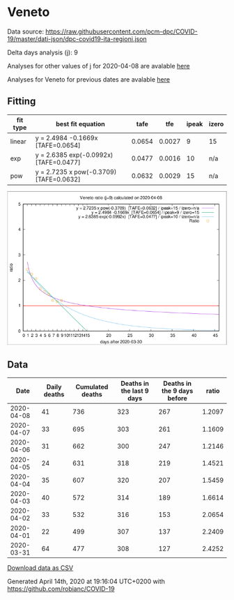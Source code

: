 # Veneto

Data source: https://raw.githubusercontent.com/pcm-dpc/COVID-19/master/dati-json/dpc-covid19-ita-regioni.json

Delta days analysis (j): 9

Analyses for other values of j for 2020-04-08 are avalable [here](../2020-04-08/README.md)

Analyses for Veneto for previous dates are avalable [here](../README.md)

## Fitting 
|fit type|best fit equation|tafe|tfe|ipeak|izero|
|-------|-----|--------|------|---|---|
|linear|y = 2.4984 -0.1669x  [TAFE=0.0654]|0.0654|0.0027|9|15|
|exp|y = 2.6385 exp(-0.0992x)  [TAFE=0.0477]|0.0477|0.0016|10|n/a|
|pow|y = 2.7235 x pow(-0.3709)  [TAFE=0.0632]|0.0632|0.0029|15|n/a|

![Plot](COVID-19_veneto_j9_2020-04-08.png)

## Data
|Date|Daily deaths|Cumulated deaths|Deaths in the last 9 days|Deaths in the 9 days before|ratio|
|----|----------|-----------|-------|--------------------|-----|
|2020-04-08|41|736|323|267|1.2097|
|2020-04-07|33|695|303|261|1.1609|
|2020-04-06|31|662|300|247|1.2146|
|2020-04-05|24|631|318|219|1.4521|
|2020-04-04|35|607|320|207|1.5459|
|2020-04-03|40|572|314|189|1.6614|
|2020-04-02|33|532|316|153|2.0654|
|2020-04-01|22|499|307|137|2.2409|
|2020-03-31|64|477|308|127|2.4252|

[Download data as CSV](COVID-19_veneto_j9_2020-04-08.csv)

Generated April 14th, 2020 at 19:16:04 UTC+0200 with https://github.com/robianc/COVID-19
